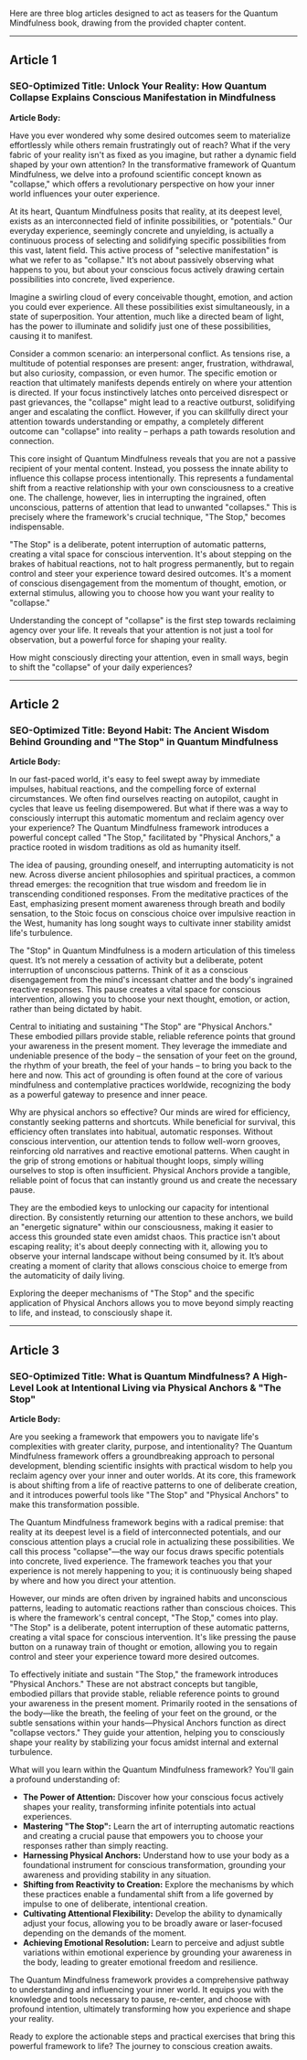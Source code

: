 Here are three blog articles designed to act as teasers for the Quantum Mindfulness book, drawing from the provided chapter content.

---

## Article 1

### **SEO-Optimized Title: Unlock Your Reality: How Quantum Collapse Explains Conscious Manifestation in Mindfulness**

**Article Body:**

Have you ever wondered why some desired outcomes seem to materialize effortlessly while others remain frustratingly out of reach? What if the very fabric of your reality isn't as fixed as you imagine, but rather a dynamic field shaped by your own attention? In the transformative framework of Quantum Mindfulness, we delve into a profound scientific concept known as "collapse," which offers a revolutionary perspective on how your inner world influences your outer experience.

At its heart, Quantum Mindfulness posits that reality, at its deepest level, exists as an interconnected field of infinite possibilities, or "potentials." Our everyday experience, seemingly concrete and unyielding, is actually a continuous process of selecting and solidifying specific possibilities from this vast, latent field. This active process of "selective manifestation" is what we refer to as "collapse." It’s not about passively observing what happens to you, but about your conscious focus actively drawing certain possibilities into concrete, lived experience.

Imagine a swirling cloud of every conceivable thought, emotion, and action you could ever experience. All these possibilities exist simultaneously, in a state of superposition. Your attention, much like a directed beam of light, has the power to illuminate and solidify just one of these possibilities, causing it to manifest.

Consider a common scenario: an interpersonal conflict. As tensions rise, a multitude of potential responses are present: anger, frustration, withdrawal, but also curiosity, compassion, or even humor. The specific emotion or reaction that ultimately manifests depends entirely on where your attention is directed. If your focus instinctively latches onto perceived disrespect or past grievances, the "collapse" might lead to a reactive outburst, solidifying anger and escalating the conflict. However, if you can skillfully direct your attention towards understanding or empathy, a completely different outcome can "collapse" into reality – perhaps a path towards resolution and connection.

This core insight of Quantum Mindfulness reveals that you are not a passive recipient of your mental content. Instead, you possess the innate ability to influence this collapse process intentionally. This represents a fundamental shift from a reactive relationship with your own consciousness to a creative one. The challenge, however, lies in interrupting the ingrained, often unconscious, patterns of attention that lead to unwanted "collapses." This is precisely where the framework's crucial technique, "The Stop," becomes indispensable.

"The Stop" is a deliberate, potent interruption of automatic patterns, creating a vital space for conscious intervention. It's about stepping on the brakes of habitual reactions, not to halt progress permanently, but to regain control and steer your experience toward desired outcomes. It's a moment of conscious disengagement from the momentum of thought, emotion, or external stimulus, allowing you to choose how you want your reality to "collapse."

Understanding the concept of "collapse" is the first step towards reclaiming agency over your life. It reveals that your attention is not just a tool for observation, but a powerful force for shaping your reality.

How might consciously directing your attention, even in small ways, begin to shift the "collapse" of your daily experiences?

---

## Article 2

### **SEO-Optimized Title: Beyond Habit: The Ancient Wisdom Behind Grounding and "The Stop" in Quantum Mindfulness**

**Article Body:**

In our fast-paced world, it's easy to feel swept away by immediate impulses, habitual reactions, and the compelling force of external circumstances. We often find ourselves reacting on autopilot, caught in cycles that leave us feeling disempowered. But what if there was a way to consciously interrupt this automatic momentum and reclaim agency over your experience? The Quantum Mindfulness framework introduces a powerful concept called "The Stop," facilitated by "Physical Anchors," a practice rooted in wisdom traditions as old as humanity itself.

The idea of pausing, grounding oneself, and interrupting automaticity is not new. Across diverse ancient philosophies and spiritual practices, a common thread emerges: the recognition that true wisdom and freedom lie in transcending conditioned responses. From the meditative practices of the East, emphasizing present moment awareness through breath and bodily sensation, to the Stoic focus on conscious choice over impulsive reaction in the West, humanity has long sought ways to cultivate inner stability amidst life's turbulence.

The "Stop" in Quantum Mindfulness is a modern articulation of this timeless quest. It’s not merely a cessation of activity but a deliberate, potent interruption of unconscious patterns. Think of it as a conscious disengagement from the mind's incessant chatter and the body's ingrained reactive responses. This pause creates a vital space for conscious intervention, allowing you to choose your next thought, emotion, or action, rather than being dictated by habit.

Central to initiating and sustaining "The Stop" are "Physical Anchors." These embodied pillars provide stable, reliable reference points that ground your awareness in the present moment. They leverage the immediate and undeniable presence of the body – the sensation of your feet on the ground, the rhythm of your breath, the feel of your hands – to bring you back to the here and now. This act of grounding is often found at the core of various mindfulness and contemplative practices worldwide, recognizing the body as a powerful gateway to presence and inner peace.

Why are physical anchors so effective? Our minds are wired for efficiency, constantly seeking patterns and shortcuts. While beneficial for survival, this efficiency often translates into habitual, automatic responses. Without conscious intervention, our attention tends to follow well-worn grooves, reinforcing old narratives and reactive emotional patterns. When caught in the grip of strong emotions or habitual thought loops, simply willing ourselves to stop is often insufficient. Physical Anchors provide a tangible, reliable point of focus that can instantly ground us and create the necessary pause.

They are the embodied keys to unlocking our capacity for intentional direction. By consistently returning our attention to these anchors, we build an "energetic signature" within our consciousness, making it easier to access this grounded state even amidst chaos. This practice isn't about escaping reality; it's about deeply connecting with it, allowing you to observe your internal landscape without being consumed by it. It’s about creating a moment of clarity that allows conscious choice to emerge from the automaticity of daily living.

Exploring the deeper mechanisms of "The Stop" and the specific application of Physical Anchors allows you to move beyond simply reacting to life, and instead, to consciously shape it.

---

## Article 3

### **SEO-Optimized Title: What is Quantum Mindfulness? A High-Level Look at Intentional Living via Physical Anchors & "The Stop"**

**Article Body:**

Are you seeking a framework that empowers you to navigate life's complexities with greater clarity, purpose, and intentionality? The Quantum Mindfulness framework offers a groundbreaking approach to personal development, blending scientific insights with practical wisdom to help you reclaim agency over your inner and outer worlds. At its core, this framework is about shifting from a life of reactive patterns to one of deliberate creation, and it introduces powerful tools like "The Stop" and "Physical Anchors" to make this transformation possible.

The Quantum Mindfulness framework begins with a radical premise: that reality at its deepest level is a field of interconnected potentials, and our conscious attention plays a crucial role in actualizing these possibilities. We call this process "collapse"—the way our focus draws specific potentials into concrete, lived experience. The framework teaches you that your experience is not merely happening to you; it is continuously being shaped by where and how you direct your attention.

However, our minds are often driven by ingrained habits and unconscious patterns, leading to automatic reactions rather than conscious choices. This is where the framework's central concept, "The Stop," comes into play. "The Stop" is a deliberate, potent interruption of these automatic patterns, creating a vital space for conscious intervention. It's like pressing the pause button on a runaway train of thought or emotion, allowing you to regain control and steer your experience toward more desired outcomes.

To effectively initiate and sustain "The Stop," the framework introduces "Physical Anchors." These are not abstract concepts but tangible, embodied pillars that provide stable, reliable reference points to ground your awareness in the present moment. Primarily rooted in the sensations of the body—like the breath, the feeling of your feet on the ground, or the subtle sensations within your hands—Physical Anchors function as direct "collapse vectors." They guide your attention, helping you to consciously shape your reality by stabilizing your focus amidst internal and external turbulence.

What will you learn within the Quantum Mindfulness framework? You'll gain a profound understanding of:

*   **The Power of Attention:** Discover how your conscious focus actively shapes your reality, transforming infinite potentials into actual experiences.
*   **Mastering "The Stop":** Learn the art of interrupting automatic reactions and creating a crucial pause that empowers you to choose your responses rather than simply reacting.
*   **Harnessing Physical Anchors:** Understand how to use your body as a foundational instrument for conscious transformation, grounding your awareness and providing stability in any situation.
*   **Shifting from Reactivity to Creation:** Explore the mechanisms by which these practices enable a fundamental shift from a life governed by impulse to one of deliberate, intentional creation.
*   **Cultivating Attentional Flexibility:** Develop the ability to dynamically adjust your focus, allowing you to be broadly aware or laser-focused depending on the demands of the moment.
*   **Achieving Emotional Resolution:** Learn to perceive and adjust subtle variations within emotional experience by grounding your awareness in the body, leading to greater emotional freedom and resilience.

The Quantum Mindfulness framework provides a comprehensive pathway to understanding and influencing your inner world. It equips you with the knowledge and tools necessary to pause, re-center, and choose with profound intention, ultimately transforming how you experience and shape your reality.

Ready to explore the actionable steps and practical exercises that bring this powerful framework to life? The journey to conscious creation awaits.